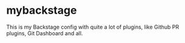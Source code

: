 # mybackstage
This is my Backstage config with quite a lot of plugins, like Github PR plugins, Git Dashboard and all.
